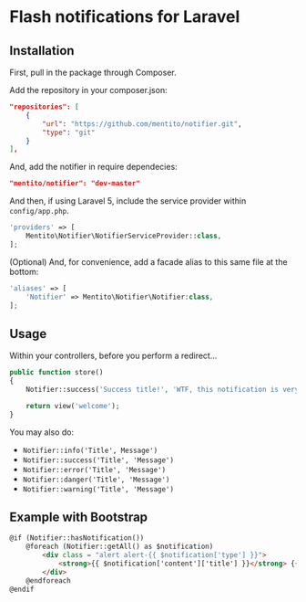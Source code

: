 # Flash notifications for Laravel

## Installation

First, pull in the package through Composer.

Add the repository in your composer.json:

```json
"repositories": [
    {
        "url": "https://github.com/mentito/notifier.git",
        "type": "git"
    }
],
```

And, add the notifier in require dependecies:

```json
"mentito/notifier": "dev-master"
```


And then, if using Laravel 5, include the service provider within `config/app.php`.

```php
'providers' => [
    Mentito\Notifier\NotifierServiceProvider::class,
];
```

(Optional) And, for convenience, add a facade alias to this same file at the bottom:

```php
'aliases' => [
    'Notifier' => Mentito\Notifier\Notifier:class,
];
```

## Usage

Within your controllers, before you perform a redirect...

```php
public function store()
{
    Notifier::success('Success title!', 'WTF, this notification is very good!');

    return view('welcome');
}
```

You may also do:

- `Notifier::info('Title', Message')`
- `Notifier::success('Title', 'Message')`
- `Notifier::error('Title', 'Message')`
- `Notifier::danger('Title', 'Message')`
- `Notifier::warning('Title', 'Message')`


## Example with Bootstrap

```html
@if (Notifier::hasNotification())
    @foreach (Notifier::getAll() as $notification)
        <div class = "alert alert-{{ $notification['type'] }}">
            <strong>{{ $notification['content']['title'] }}</strong> {{ $notification['content']['message'] }}
        </div>
    @endforeach
@endif
```
